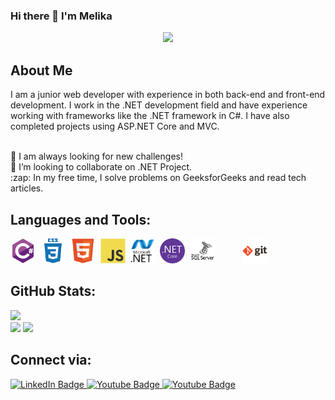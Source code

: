 ### Hi there 👋 I'm Melika
<div id="header" align="center">
  <img src="https://media.giphy.com/media/M9gbBd9nbDrOTu1Mqx/giphy.gif" width="100"/>
</div>
<h2> About Me</h2>

I am a junior web developer with experience in both back-end and front-end development. I work in the .NET development field and have experience working with frameworks like the .NET framework in C#. I have also completed projects using ASP.NET Core and MVC.

<br/>
👀 I am always looking for new challenges!
<br/>
💞️ I’m looking to collaborate on .NET Project.
<br>
 :zap: In my free time, I solve problems on GeeksforGeeks and read tech articles.

 
<h2>Languages and Tools:</h2>
<div>
    <img src="https://github.com/devicons/devicon/blob/master/icons/csharp/csharp-original.svg"  title="CSS3" alt="CSS" width="40" height="40"/>&nbsp;
  <img src="https://github.com/devicons/devicon/blob/master/icons/css3/css3-plain-wordmark.svg"  title="CSS3" alt="CSS" width="40" height="40"/>&nbsp;
    <img src="https://github.com/devicons/devicon/blob/master/icons/html5/html5-original.svg" title="HTML5" alt="HTML" width="40" height="40"/>&nbsp;
      <img src="https://github.com/devicons/devicon/blob/master/icons/javascript/javascript-original.svg" title="JavaScript" alt="JavaScript" width="40" height="40"/>&nbsp;
          <img src="https://github.com/devicons/devicon/blob/master/icons/dot-net/dot-net-original-wordmark.svg" title="JavaScript" alt="JavaScript" width="40" height="40"/>&nbsp;
          <img src="https://github.com/devicons/devicon/blob/master/icons/dotnetcore/dotnetcore-original.svg" title="JavaScript" alt="JavaScript" width="40" height="40"/>&nbsp;
          <img src="https://github.com/devicons/devicon/blob/master/icons/microsoftsqlserver/microsoftsqlserver-plain-wordmark.svg" title="JavaScript" alt="JavaScript" width="40" height="40"/>&nbsp;
&nbsp;&nbsp;&nbsp;&nbsp;&nbsp;&nbsp;&nbsp;&nbsp;
          <img src="https://github.com/devicons/devicon/blob/master/icons/git/git-original-wordmark.svg" title="JavaScript" alt="JavaScript" width="40" height="40"/>&nbsp;
</div>
 <h2>GitHub Stats:</h2>

 <picture>
  <source
    srcset="https://github-readme-stats.vercel.app/api?username=MelikaDaa&show_icons=true&theme=dark"
    media="(prefers-color-scheme: dark)"
  />
     <img src="https://github-readme-stats.vercel.app/api?username=MelikaDaa&show_icons=true" />
<br>
       <img src="https://github-readme-stats.vercel.app/api/top-langs/?username=MelikaDaa&layout=compact" />

</picture>
    <img src="https://streak-stats.demolab.com/?user=MelikaDaa&theme=light" />
    
    
 <h2>Connect via:</h2>
<div id="badges">
  <a href="www.linkedin.com/in/melika-dadashi-7a169a231">
    <img src="https://img.shields.io/badge/LinkedIn-blue?style=for-the-badge&logo=linkedin&logoColor=white" alt="LinkedIn Badge"/>
  </a>
  <a href="your-youtube-URL">
    <img src="https://img.shields.io/badge/YouTube-red?style=for-the-badge&logo=youtube&logoColor=white" alt="Youtube Badge"/>
  </a>
      <a href="Melikadadashi2003@outlook.com">
    <img src="https://img.shields.io/badge/Gmail-black?style=for-the-badge&logo=Gmail&logoColor=white" alt="Youtube Badge"/>
      </a>
</div>

